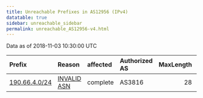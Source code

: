 ```yaml
---
title: Unreachable Prefixes in AS12956 (IPv4)
datatable: true
sidebar: unreachable_sidebar
permalink: unreachable_AS12956-v4.html
---
```


Data as of 2018-11-03 10:30:00 UTC


<div class="datatable-begin"></div>

| Prefix                                               | Reason                                                                                               | affected   | Authorized AS   |   MaxLength | Anchor                                         |   unreachable /24s |
|:-----------------------------------------------------|:-----------------------------------------------------------------------------------------------------|:-----------|:----------------|------------:|:-----------------------------------------------|-------------------:|
| [190.66.4.0/24](https://stat.ripe.net/190.66.4.0/24) | [INVALID ASN](https://rpki-validator.ripe.net/announcement-preview?asn=AS12956&prefix=190.66.4.0/24) | complete   | AS3816          |          28 | [LACNIC](unreachable_LACNIC_RPKI_Root-v4.html) |                  1 |

<div class="datatable-end"></div>
